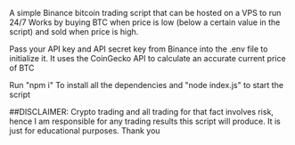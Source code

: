 A simple Binance bitcoin trading script that can be hosted on a VPS to run 24/7
Works by buying BTC when price is low (below a certain value in the script) and sold when price is high.

Pass your API key and API secret key from Binance into the .env file to initialize it.
It uses the CoinGecko API to calculate an accurate current price of BTC 

Run "npm i"
To install all the dependencies
and "node index.js" to start the script

##DISCLAIMER: Crypto trading and all trading for that fact involves risk, hence I am responsible for any
trading results this script will produce. It is just for educational purposes. Thank you
